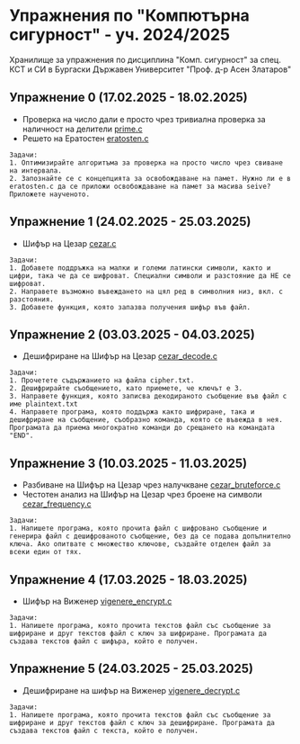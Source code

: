 # Упражнения по "Компютърна сигурност" - уч. 2024/2025

Хранилище за упражнения по дисциплина "Комп. сигурност" за спец. КСТ и СИ в Бургаски Държавен Университет "Проф. д-р Асен Златаров"

## Упражнение 0 (17.02.2025 - 18.02.2025)
- Проверка на число дали е просто чрез тривиална проверка за наличност на делители [prime.c](https://github.com/peshopbs2/compsec25-uaz-bs/blob/main/prime.c)
- Решето на Ератостен [eratosten.c](https://github.com/peshopbs2/compsec25-uaz-bs/blob/main/eratosten.c)

```
Задачи:
1. Оптимизирайте алгоритъма за проверка на просто число чрез свиване на интервала.
2. Запознайте се с концепцията за освобождаване на памет. Нужно ли е в eratosten.c да се приложи освобождаване на памет за масива seive? Приложете наученото.
```

## Упражнение 1 (24.02.2025 - 25.03.2025)
- Шифър на Цезар [cezar.c](https://github.com/peshopbs2/compsec25-uaz-bs/blob/main/cezar.c)

```
Задачи:
1. Добавете поддръжка на малки и големи латински символи, както и цифри, така че да се шифроват. Специални символи и разстояние да НЕ се шифроват.
2. Направете възможно въвеждането на цял ред в символния низ, вкл. с разстояния.
3. Добавете функция, която запазва получения шифър във файл.
```

## Упражнение 2 (03.03.2025 - 04.03.2025)
- Дешифриране на Шифър на Цезар [cezar_decode.c](https://github.com/peshopbs2/compsec25-uaz-bs/blob/main/cezar_decode.c)

```
Задачи:
1. Прочетете съдържанието на файла cipher.txt.
2. Дешифрирайте съобщението, като приемете, че ключът е 3.
3. Направете функция, която записва декодираното съобщение във файл с име plaintext.txt
4. Направете програма, която поддържа както шифриране, така и дешифриране на съобщение, съобразно команда, която се въвежда в нея. Програмата да приема многократно команди до срещането на командата "END".
```

## Упражнение 3 (10.03.2025 - 11.03.2025)
- Разбиване на Шифър на Цезар чрез налучкване [cezar_bruteforce.c](https://github.com/peshopbs2/compsec25-uaz-bs/blob/main/cezar_bruteforce.c)
- Честотен анализ на Шифър на Цезар чрез броене на символи [cezar_frequency.c](https://github.com/peshopbs2/compsec25-uaz-bs/blob/main/cezar_frequency.c) 

```
Задачи:
1. Напишете програма, която прочита файл с шифровано съобщение и генерира файл с дешифрованото съобщение, без да се подава допълнително ключа. Ако опитвате с множество ключове, създайте отделен файл за всеки един от тях.
```

## Упражнение 4 (17.03.2025 - 18.03.2025)
- Шифър на Виженер [vigenere_encrypt.c](https://github.com/peshopbs2/compsec25-uaz-bs/blob/main/vigenere_encrypt.c)

```
Задачи:
1. Напишете програма, която прочита текстов файл със съобщение за шифриране и друг текстов файл с ключ за шифриране. Програмата да създава текстов файл с шифъра, който е получен.
```
## Упражнение 5 (24.03.2025 - 25.03.2025)
- Дешифриране на шифър на Виженер [vigenere_decrypt.c](https://github.com/peshopbs2/compsec25-uaz-bs/blob/main/vigenere_decrypt.c)

```
Задачи:
1. Напишете програма, която прочита текстов файл със съобщение за шифриране и друг текстов файл с ключ за дешифриране. Програмата да създава текстов файл с текста, който е получен.
```
